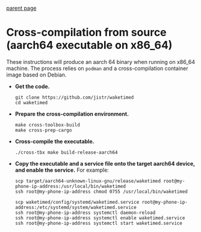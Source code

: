[parent page](index.md)

# Cross-compilation from source (aarch64 executable on x86_64)

These instructions will produce an aarch 64 binary when running on
x86_64 machine. The process relies on `podman` and a cross-compilation
container image based on Debian.

* **Get the code.**

  ```
  git clone https://github.com/jistr/waketimed
  cd waketimed
  ```

* **Prepare the cross-compilation environment.**

  ```
  make cross-toolbox-build
  make cross-prep-cargo
  ```

* **Cross-compile the executable.**

  ```
  ./cross-tbx make build-release-aarch64
  ```

* **Copy the executable and a service file onto the target aarch64
  device, and enable the service.** For example:

  ```
  scp target/aarch64-unknown-linux-gnu/release/waketimed root@my-phone-ip-address:/usr/local/bin/waketimed
  ssh root@my-phone-ip-address chmod 0755 /usr/local/bin/waketimed

  scp waketimed/config/systemd/waketimed.service root@my-phone-ip-address:/etc/systemd/system/waketimed.service
  ssh root@my-phone-ip-address systemctl daemon-reload
  ssh root@my-phone-ip-address systemctl enable waketimed.service
  ssh root@my-phone-ip-address systemctl start waketimed.service
  ```
